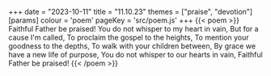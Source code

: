 +++
date = "2023-10-11"
title = "11.10.23"
themes = ["praise", "devotion"]
[params]
  colour = 'poem'
  pageKey = 'src/poem.js'
+++
{{< poem >}}
Faithful Father be praised!
You do not whisper to my heart in vain,
But for a cause I'm called,
To proclaim the gospel to the heights,
To mention your goodness to the depths,
To walk with your children between,
By grace we have a new life of purpose,
You do not whisper to our hearts in vain,
Faithful Father be praised!
{{< /poem >}}